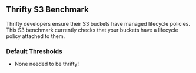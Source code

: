 ## Thrifty S3 Benchmark

Thrifty developers ensure their S3 buckets have managed lifecycle policies. This S3 benchmark currently checks that your buckets have a lifecycle policy attached to them.

### Default Thresholds

- None needed to be thrifty!
